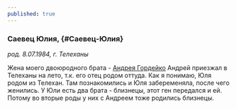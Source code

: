 ```yaml
---
published: true
---
```


### Саевец Юлия,  {#Саевец-Юлия}

_род. 8.07.1984, г. Телеханы_

Жена моего двоюродного брата - [Андрея Гордейко](#Гордейко-Андрей-Викторович)
Андрей приезжал в Телеханы на лето, т.к. его отец родом оттуда.
Как я понимаю, Юля родом из Телехан. Там познакомились и Юля забеременяла, после чего женились.
У Юли есть два брата - близнецы, этот ген передался и ей. Потому во вторые роды у них с Андреем тоже родились близнецы.
